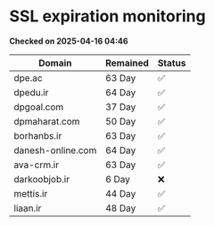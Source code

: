 # SSL expiration monitoring

**Checked on 2025-04-16 04:46**

| Domain | Remained | Status       |
|--------|----------|--------------|
| dpe.ac     | 63 Day   | ✅ |
| dpedu.ir     | 64 Day   | ✅ |
| dpgoal.com     | 37 Day   | ✅ |
| dpmaharat.com     | 50 Day   | ✅ |
| borhanbs.ir     | 63 Day   | ✅ |
| danesh-online.com     | 64 Day   | ✅ |
| ava-crm.ir     | 63 Day   | ✅ |
| darkoobjob.ir     | 6 Day   | ❌ |
| mettis.ir     | 44 Day   | ✅ |
| liaan.ir     | 48 Day   | ✅ |
